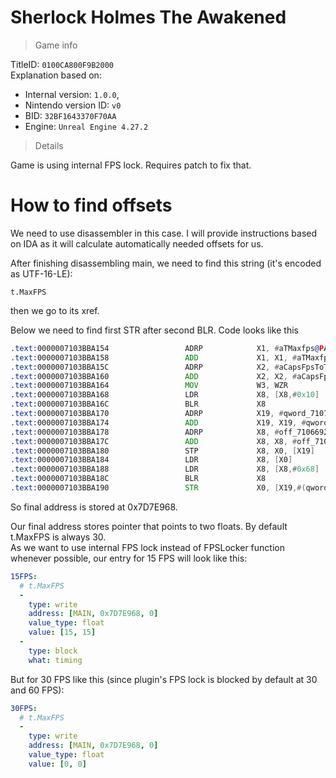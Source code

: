 # Sherlock Holmes The Awakened

> Game info

TitleID: `0100CA800F9B2000`<br>
Explanation based on:
- Internal version: `1.0.0`, 
- Nintendo version ID: `v0`
- BID: `32BF1643370F70AA`
- Engine: `Unreal Engine 4.27.2`

> Details

Game is using internal FPS lock. Requires patch to fix that.

# How to find offsets

We need to use disassembler in this case. I will provide instructions based on IDA as it will calculate automatically needed offsets for us.

After finishing disassembling main, we need to find this string (it's encoded as UTF-16-LE):
```
t.MaxFPS
```

then we go to its xref.

Below we need to find first STR after second BLR. Code looks like this
```asm
.text:0000007103BBA154                 ADRP            X1, #aTMaxfps@PAGE ; "t.MaxFPS"
.text:0000007103BBA158                 ADD             X1, X1, #aTMaxfps@PAGEOFF ; "t.MaxFPS"
.text:0000007103BBA15C                 ADRP            X2, #aCapsFpsToTheGi@PAGE ; "Caps FPS to the given value.  Set to <="...
.text:0000007103BBA160                 ADD             X2, X2, #aCapsFpsToTheGi@PAGEOFF ; "Caps FPS to the given value.  Set to <="...
.text:0000007103BBA164                 MOV             W3, WZR
.text:0000007103BBA168                 LDR             X8, [X8,#0x10]
.text:0000007103BBA16C                 BLR             X8
.text:0000007103BBA170                 ADRP            X19, #qword_7107D7E958@PAGE
.text:0000007103BBA174                 ADD             X19, X19, #qword_7107D7E958@PAGEOFF
.text:0000007103BBA178                 ADRP            X8, #off_71066928B8@PAGE
.text:0000007103BBA17C                 ADD             X8, X8, #off_71066928B8@PAGEOFF
.text:0000007103BBA180                 STP             X8, X0, [X19]
.text:0000007103BBA184                 LDR             X8, [X0]
.text:0000007103BBA188                 LDR             X8, [X8,#0x68]
.text:0000007103BBA18C                 BLR             X8
.text:0000007103BBA190                 STR             X0, [X19,#(qword_7107D7E968 - 0x7107D7E958)]
```

So final address is stored at 0x7D7E968.

Our final address stores pointer that points to two floats. By default t.MaxFPS is always 30.<br>
As we want to use internal FPS lock instead of FPSLocker function whenever possible, our entry for 15 FPS will look like this:
```yaml
15FPS:
  # t.MaxFPS
  -
    type: write
    address: [MAIN, 0x7D7E968, 0]
    value_type: float
    value: [15, 15]
  -
    type: block
    what: timing

```
But for 30 FPS like this (since plugin's FPS lock is blocked by default at 30 and 60 FPS):
```yaml
30FPS:
  # t.MaxFPS
  -
    type: write
    address: [MAIN, 0x7D7E968, 0]
    value_type: float
    value: [0, 0]

```